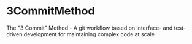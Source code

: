 # 3CommitMethod
 The "3 Commit" Method - A git workflow based on interface- and test- driven development for maintaining complex code at scale
